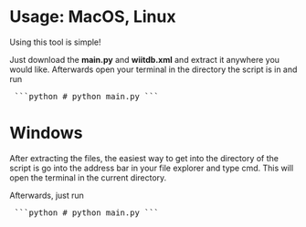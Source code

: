 # Usage: MacOS, Linux

Using this tool is simple! 

Just download the **main.py** and **wiitdb.xml** and extract it anywhere you would like. Afterwards open your terminal in the directory the script is in and run

<pre> ```python # python main.py ``` </pre>

# Windows
After extracting the files, the easiest way to get into the directory of the script is go into the address bar in your file explorer and type cmd. This will open the terminal in the current directory.

Afterwards, just run

<pre> ```python # python main.py ``` </pre>
